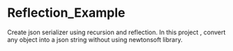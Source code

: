 # Reflection_Example

Create json serializer using recursion and reflection. In this project , convert any object into a json string without using newtonsoft library.
